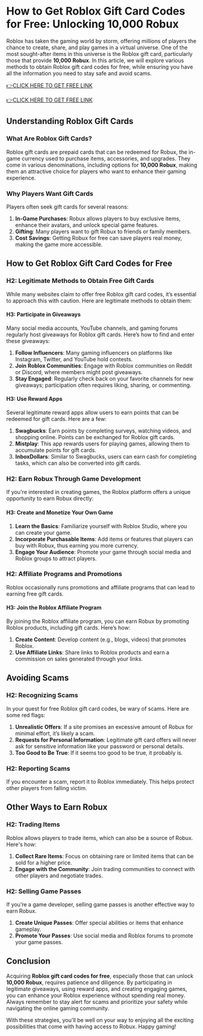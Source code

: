 # How to Get Roblox Gift Card Codes for Free: Unlocking 10,000 Robux

Roblox has taken the gaming world by storm, offering millions of players the chance to create, share, and play games in a virtual universe. One of the most sought-after items in this universe is the Roblox gift card, particularly those that provide **10,000 Robux**. In this article, we will explore various methods to obtain Roblox gift card codes for free, while ensuring you have all the information you need to stay safe and avoid scams.

[👉CLICK HERE TO GET FREE LINK](https://todaylink.site/freegiftcard/)


[👉CLICK HERE TO GET FREE LINK](https://todaylink.site/freegiftcard/)



## Understanding Roblox Gift Cards

### What Are Roblox Gift Cards?

Roblox gift cards are prepaid cards that can be redeemed for Robux, the in-game currency used to purchase items, accessories, and upgrades. They come in various denominations, including options for **10,000 Robux**, making them an attractive choice for players who want to enhance their gaming experience.

### Why Players Want Gift Cards

Players often seek gift cards for several reasons:

1. **In-Game Purchases**: Robux allows players to buy exclusive items, enhance their avatars, and unlock special game features.
2. **Gifting**: Many players want to gift Robux to friends or family members.
3. **Cost Savings**: Getting Robux for free can save players real money, making the game more accessible.

## How to Get Roblox Gift Card Codes for Free

### H2: Legitimate Methods to Obtain Free Gift Cards

While many websites claim to offer free Roblox gift card codes, it’s essential to approach this with caution. Here are legitimate methods to obtain them:

#### H3: Participate in Giveaways

Many social media accounts, YouTube channels, and gaming forums regularly host giveaways for Roblox gift cards. Here’s how to find and enter these giveaways:

1. **Follow Influencers**: Many gaming influencers on platforms like Instagram, Twitter, and YouTube hold contests.
2. **Join Roblox Communities**: Engage with Roblox communities on Reddit or Discord, where members might post giveaways.
3. **Stay Engaged**: Regularly check back on your favorite channels for new giveaways; participation often requires liking, sharing, or commenting.

#### H3: Use Reward Apps

Several legitimate reward apps allow users to earn points that can be redeemed for gift cards. Here are a few:

1. **Swagbucks**: Earn points by completing surveys, watching videos, and shopping online. Points can be exchanged for Roblox gift cards.
2. **Mistplay**: This app rewards users for playing games, allowing them to accumulate points for gift cards.
3. **InboxDollars**: Similar to Swagbucks, users can earn cash for completing tasks, which can also be converted into gift cards.

### H2: Earn Robux Through Game Development

If you're interested in creating games, the Roblox platform offers a unique opportunity to earn Robux directly:

#### H3: Create and Monetize Your Own Game

1. **Learn the Basics**: Familiarize yourself with Roblox Studio, where you can create your game.
2. **Incorporate Purchasable Items**: Add items or features that players can buy with Robux, thus earning you more currency.
3. **Engage Your Audience**: Promote your game through social media and Roblox groups to attract players.

### H2: Affiliate Programs and Promotions

Roblox occasionally runs promotions and affiliate programs that can lead to earning free gift cards.

#### H3: Join the Roblox Affiliate Program

By joining the Roblox affiliate program, you can earn Robux by promoting Roblox products, including gift cards. Here’s how:

1. **Create Content**: Develop content (e.g., blogs, videos) that promotes Roblox.
2. **Use Affiliate Links**: Share links to Roblox products and earn a commission on sales generated through your links.

## Avoiding Scams

### H2: Recognizing Scams

In your quest for free Roblox gift card codes, be wary of scams. Here are some red flags:

1. **Unrealistic Offers**: If a site promises an excessive amount of Robux for minimal effort, it’s likely a scam.
2. **Requests for Personal Information**: Legitimate gift card offers will never ask for sensitive information like your password or personal details.
3. **Too Good to Be True**: If it seems too good to be true, it probably is. 

### H2: Reporting Scams

If you encounter a scam, report it to Roblox immediately. This helps protect other players from falling victim.

## Other Ways to Earn Robux

### H2: Trading Items

Roblox allows players to trade items, which can also be a source of Robux. Here's how:

1. **Collect Rare Items**: Focus on obtaining rare or limited items that can be sold for a higher price.
2. **Engage with the Community**: Join trading communities to connect with other players and negotiate trades.

### H2: Selling Game Passes

If you’re a game developer, selling game passes is another effective way to earn Robux.

1. **Create Unique Passes**: Offer special abilities or items that enhance gameplay.
2. **Promote Your Passes**: Use social media and Roblox forums to promote your game passes.

## Conclusion

Acquiring **Roblox gift card codes for free**, especially those that can unlock **10,000 Robux**, requires patience and diligence. By participating in legitimate giveaways, using reward apps, and creating engaging games, you can enhance your Roblox experience without spending real money. Always remember to stay alert for scams and prioritize your safety while navigating the online gaming community.

With these strategies, you'll be well on your way to enjoying all the exciting possibilities that come with having access to Robux. Happy gaming!
